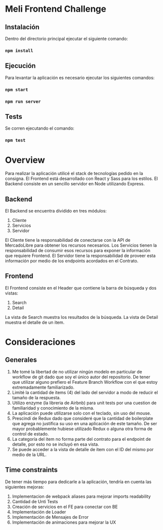 # Meli Frontend Challenge

## Instalación

Dentro del directorio principal ejecutar el siguiente comando:

### `npm install`

## Ejecución

Para levantar la aplicación es necesario ejecutar los siguientes comandos:

### `npm start`

### `npm run server`

## Tests

Se corren ejecutando el comando:

### `npm test`

# Overview

Para realizar la aplicación utilicé el stack de tecnologías pedido en la consigna.
El Frontend está desarrollado con React y Sass para los estilos.
El Backend consiste en un sencillo servidor en Node utilizando Express.

## Backend

El Backend se encuentra dividido en tres módulos:

1. Cliente
2. Servicios
3. Servidor

El Cliente tiene la responsabilidad de conectarse con la API de MercadoLibre para obtener los recursos necesarios.
Los Servicios tienen la responsabilidad de consumir esos recursos para exponer la información que requiere Frontend.
El Servidor tiene la responsabilidad de proveer esta información por medio de los endpoints acordados en el Contrato.

## Frontend

El Frontend consiste en el Header que contiene la barra de búsqueda y dos vistas:

1. Search
2. Detail

La vista de Search muestra los resultados de la búsqueda.
La vista de Detail muestra el detalle de un item.

# Consideraciones

## Generales

1. Me tomé la libertad de no utilizar ningún modelo en particular de workflow de git dado que soy el único autor del repositorio. De tener que utilizar alguno prefiero el Feature Branch Workflow con el que estoy extremadamente familiarizado.
2. Limité la cantidad de items (4) del lado del servidor a modo de reducir el tamaño de la respuesta.
3. Utilizo enzyme (la libreria de Airbnb) para unit tests por una cuestion de familiaridad y conocimiento de la misma.
4. La aplicación puede utilizarse solo con el teclado, sin uso del mouse.
5. Prescindí de Redux dado que consideré que la cantidad de boilerplate que agrega no justifica su uso en una aplicación de este tamaño. De ser mayor probablemente hubiese utilizado Redux o alguna otra forma de control de estado.
6. La categoría del item no forma parte del contrato para el endpoint de detalle, por esto no se incluyó en esa vista.
7. Se puede acceder a la vista de detalle de item con el ID del mismo por medio de la URL.

## Time constraints

De tener más tiempo para dedicarle a la aplicación, tendría en cuenta las siguientes mejoras:

1. Implementacion de webpack aliases para mejorar imports readability
2. Cantidad de Unti Tests
3. Creación de servicios en el FE para conectar con BE
4. Implementación de Loader
5. Implementación de Mensajes de Error
6. Implementación de animaciones para mejorar la UX
